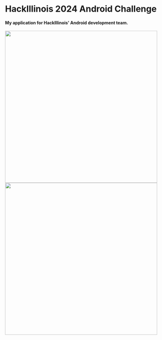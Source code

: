# HackIllinois 2024 Android Challenge

#### My application for HackIllinois' Android development team.
<img src="https://github.com/dominick-deseta/HackIllinois-Android-Challenge_Dominick-DeSeta/assets/70176540/b338f4a3-7333-4e9a-922e-3104040b2a38" height=500>
<img src="https://github.com/dominick-deseta/HackIllinois-Android-Challenge_Dominick-DeSeta/assets/70176540/1c3f53da-82b3-4c6d-8a6c-c8ee7dc05045" height=500>
